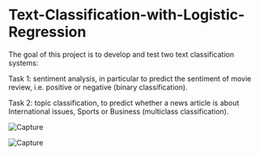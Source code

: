 # Text-Classification-with-Logistic-Regression

The goal of this project is to develop and test two text classification systems:

Task 1: sentiment analysis, in particular to predict the sentiment of movie review, i.e. positive or negative (binary classification).

Task 2: topic classification, to predict whether a news article is about International issues, Sports or Business (multiclass classification).


![Capture](https://user-images.githubusercontent.com/55988027/156762252-83cb0340-95a0-4190-a490-2a82a3970d91.PNG)


![Capture](https://user-images.githubusercontent.com/55988027/156762343-6c6ebc47-6b22-45dd-984a-71266c2397ef.PNG)
